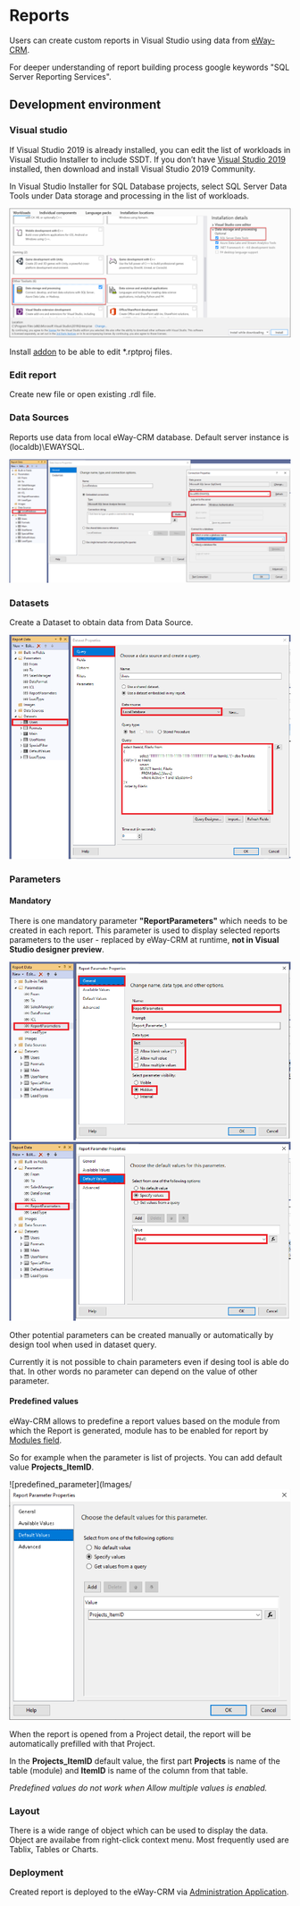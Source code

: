 # Reports
Users can create custom reports in Visual Studio using data from [eWay-CRM](https://www.eway-crm.com).

For deeper understanding of report building process google keywords "SQL Server Reporting Services".

## Development environment

### Visual studio
If Visual Studio 2019 is already installed, you can edit the list of workloads in Visual Studio Installer to include SSDT. If you don’t have [Visual Studio 2019](https://visualstudio.microsoft.com/) installed, then download and install Visual Studio 2019 Community.

In Visual Studio Installer for SQL Database projects, select SQL Server Data Tools under Data storage and processing in the list of workloads.

![visual_studio_installer](Images/visual_studio_installer.png)

Install [addon](https://marketplace.visualstudio.com/items?itemName=ProBITools.MicrosoftReportProjectsforVisualStudio) to be able to edit *.rptproj files.

### Edit report
Create new file or open existing .rdl file.

### Data Sources
Reports use data from local eWay-CRM database. Default server instance is (localdb)\EWAYSQL.

![datasource](Images/datasource.png)

### Datasets
Create a Dataset to obtain data from Data Source.

![datasets](Images/dataset.png)

### Parameters

#### Mandatory
There is one mandatory parameter **"ReportParameters"** which needs to be created in each report. This parameter is used to display selected reports parameters to the user - replaced by eWay-CRM at runtime, **not in Visual Studio designer preview**.

![parameter_reportparameters_1](Images/parameter_reportparameters_1.png)
![parameter_reportparameters_2](Images/parameter_reportparameters_2.png)

Other potential parameters can be created manually or automatically by design tool when used in dataset query.

Currently it is not possible to chain parameters even if desing tool is able do that. In other words no parameter can depend on the value of other parameter.

#### Predefined values
eWay-CRM allows to predefine a report values based on the module from which the Report is generated, module has to be enabled for report by [Modules field](https://kb.eway-crm.com/documentation/5-administration-application/administration-application-older-version-of-administration-environment/5-9-reports/report-card).

So for example when the parameter is list of projects. You can add default value **Projects_ItemID**.

![predefined_parameter](Images/![predefined_parameter](Images/predefined_parameter.png)

When the report is opened from a Project detail, the report will be automatically prefilled with that Project.

In the **Projects_ItemID** default value, the first part **Projects** is name of the table (module) and **ItemID** is name of the column from that table.

*Predefined values do not work when Allow multiple values is enabled.*

### Layout
There is a wide range of object which can be used to display the data. Object are availabe from right-click context menu. Most frequently used are Tablix, Tables or Charts.

### Deployment
Created report is deployed to the eWay-CRM via [Administration Application](https://kb.eway-crm.com/documentation/5-administration-application/administration-application-older-version-of-administration-environment/5-9-reports/list-and-management-of-reports).
